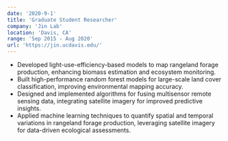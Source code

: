 ```yaml
---
date: '2020-9-1'
title: 'Graduate Student Researcher'
company: 'Jin Lab'
location: 'Davis, CA'
range: 'Sep 2015 - Aug 2020'
url: 'https://jin.ucdavis.edu/'
---
```


- Developed light-use-efficiency-based models to map rangeland forage production, enhancing biomass estimation and ecosystem monitoring.
- Built high-performance random forest models for large-scale land cover classification, improving environmental mapping accuracy.
- Designed and implemented algorithms for fusing multisensor remote sensing data, integrating satellite imagery for improved predictive insights.
- Applied machine learning techniques to quantify spatial and temporal variations in rangeland forage production, leveraging satellite imagery for data-driven ecological assessments.
